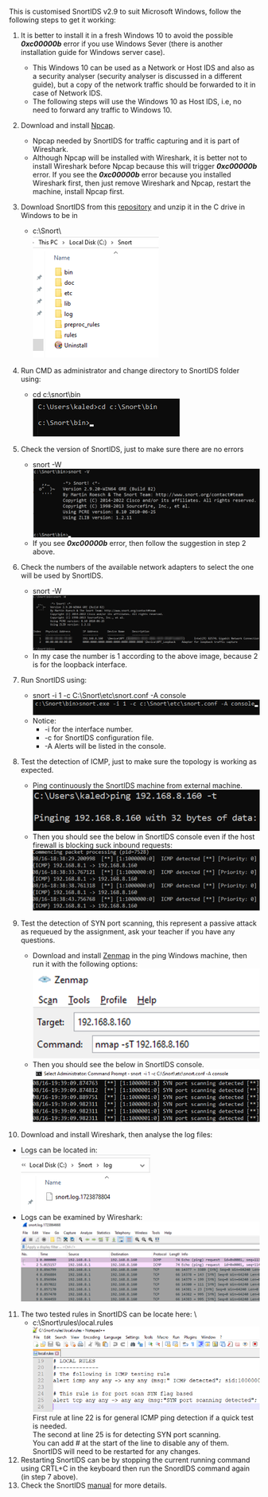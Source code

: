 This is customised SnortIDS v2.9 to suit Microsoft Windows, follow the following steps to get it working:

1. It is better to install it in a fresh Windows 10 to avoid the possible **_0xc00000b_** error if you use Windows Sever (there is another installation guide for Windows server case).
   - This Windows 10 can be used as a Network or Host IDS and also as a security analyser (security analyser is discussed in a different guide), but a copy of the network traffic should be forwarded to it in case of Network IDS.
   - The following steps will use the Windows 10 as Host IDS, i.e, no need to forward any traffic to Windows 10.
2. Download and install [Npcap](https://npcap.com/dist/npcap-1.79.exe).

   - Npcap needed by SnortIDS for traffic capturing and it is part of Wireshark.
   - Although Npcap  will be installed with Wireshark, it is better not to install Wireshark before Npcap because this will trigger **_0xc00000b_** error. If you see the **_0xc00000b_** error because you installed Wireshark first, then just remove Wireshark and Npcap, restart the machine, install Npcap first.
   
3. Download SnortIDS from this [repository](https://github.com/kaledaljebur/snortids-windows/raw/main/Snort.zip) and unzip it in the C drive in Windows to be in
   - c:\Snort\ \
     ![alt text](images/snort-in-c-drive.png)
4. Run CMD as administrator and change directory to SnortIDS folder using:
   - cd c:\snort\bin \
     ![alt text](images/changedir.png)
5. Check the version of SnortIDS, just to make sure there are no errors
    - snort -W \
     ![alt text](images/snort-version.png)
    - If you see **_0xc00000b_** error, then follow the suggestion in step 2 above.
6. Check the numbers of the available network adapters to select the one will be used by SnortIDS. 
   - snort -W
     ![alt text](images/snort-w.png)
   - In my case the number is 1 according to the above image, because 2 is for the loopback interface.
7. Run SnortIDS using:
   - snort -i 1 -c C:\Snort\etc\snort.conf -A console \
     ![alt text](images/snort-run.png)
   - Notice:
     - -i for the interface number.
     - -c for SnortIDS configuration file.
     - -A Alerts will be listed in the console.
8. Test the detection of ICMP, just to make sure the topology is working as expected.

   - Ping continuously the SnortIDS machine from external machine. \
     ![alt text](images/ping.png)
   - Then you should see the below in SnortIDS console even if the host firewall is blocking suck inbound requests: \
     ![alt text](images/snort-icmp.png)

9. Test the detection of SYN port scanning, this represent a passive attack as requeued by the assignment, ask your teacher if you have any questions.
   - Download and install [Zenmap](https://nmap.org/dist/nmap-7.95-setup.exe) in the ping Windows machine, then run it with the following options: \
     ![alt text](images/zenmap.png)
   - Then you should see the below in SnortIDS console. \
     ![alt text](images/nmap.png)
10. Download and install Wireshark, then analyse the log files:
   - Logs can be located in: \
     ![alt text](images/log.png)
   - Logs can be examined by Wireshark: \
     ![alt text](images/wireshark.png)
11. The two tested rules in SnortIDS can be locate here: \
    - c:\Snort\rules\local.rules \
      ![alt text](images/rules.png) \
      First rule at line 22 is for general ICMP ping detection if a quick test is needed. \
      The second at line 25 is for detecting SYN port scanning. \
      You can add # at the start of the line to disable any of them. \
      SnortIDS will need to be restarted for any changes.
12. Restarting SnortIDS can be by stopping the current running command using CRTL+C in the keyboard then run the SnordIDS command again (in step 7 above).
13. Check the SnortIDS [manual](http://manual-snort-org.s3-website-us-east-1.amazonaws.com/) for more details.